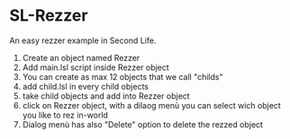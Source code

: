 # SL-Rezzer

An easy rezzer example in Second Life.

1) Create an object named Rezzer
2) Add main.lsl script inside Rezzer object
3) You can create as max 12 objects that we call "childs"
4) add child.lsl in every child objects
5) take child objects and add into Rezzer object
6) click on Rezzer object, with a dilaog menù you can select wich object you like to rez in-world
7) Dialog menù has also "Delete" option to delete the rezzed object
